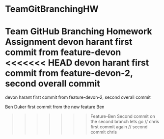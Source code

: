# TeamGitBranchingHW
Team GitHub Branching Homework Assignment
devon harant first commit from feature-devon
<<<<<<< HEAD
devon harant first commit from feature-devon-2, second overall commit
=======
devon harant first commit from feature-devon-2, second overall commit


Ben Duker first commit from the new feature Ben
>>>>>>> Feature-Ben
Second commit on the second branch lets go
// chris first commit again
// second commit chris
